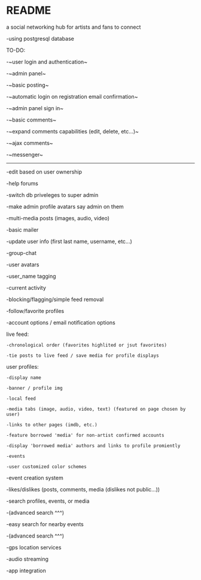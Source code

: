 # README

a social networking hub for artists and fans to connect

-using postgresql database

TO-DO:

-~user login and authentication~

-~admin panel~

-~basic posting~

-~automatic login on registration email confirmation~

-~admin panel sign in~

-~basic comments~

-~expand comments capabilities (edit, delete, etc...)~

-~ajax comments~

-~messenger~

---------------------------------------------------------------------

-edit based on user ownership

-help forums

-switch db priveleges to super admin

-make admin profile avatars say admin on them

-multi-media posts (images, audio, video)

-basic mailer

-update user info (first last name, username, etc...)


-group-chat

-user avatars

-user_name tagging

-current activity

-blocking/flagging/simple feed removal

-follow/favorite profiles

-account options / email notification options

live feed:

    -chronological order (favorites highlited or jsut favorites)
    
    -tie posts to live feed / save media for profile displays


user profiles:

    -display name

    -banner / profile img

    -local feed

    -media tabs (image, audio, video, text) (featured on page chosen by user)

    -links to other pages (imdb, etc.)

    -feature borrowed 'media' for non-artist confirmed accounts

    -display 'borrowed media' authors and links to profile promiently

    -events

    -user customized color schemes


-event creation system
    
-likes/dislikes (posts, comments, media (dislikes not public...))

-search profiles, events, or media 

-(advanced search ^^^)

-easy search for nearby events

-(advanced search ^^^)

-gps location services

-audio streaming

-app integration

